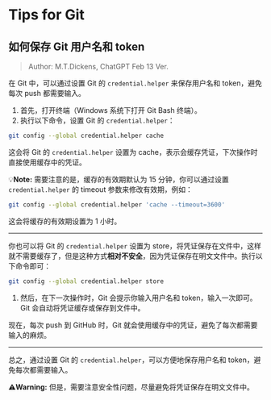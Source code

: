 # Tips for Git

## 如何保存 Git 用户名和 token

> Author: M.T.Dickens, ChatGPT Feb 13 Ver.

在 Git 中，可以通过设置 Git 的 `credential.helper` 来保存用户名和 token，避免每次 push 都需要输入。

1. 首先，打开终端（Windows 系统下打开 Git Bash 终端）。
2. 执行以下命令，设置 Git 的 `credential.helper`：

```bash
git config --global credential.helper cache
```

这会将 Git 的 `credential.helper` 设置为 cache，表示会缓存凭证，下次操作时直接使用缓存中的凭证。

:bulb:**Note:** 需要注意的是，缓存的有效期默认为 15 分钟，你可以通过设置 `credential.helper` 的 timeout 参数来修改有效期，例如：

```bash
git config --global credential.helper 'cache --timeout=3600'
```

这会将缓存的有效期设置为 1 小时。

---

你也可以将 Git 的 `credential.helper` 设置为 store，将凭证保存在文件中，这样就不需要缓存了，但是这种方式**相对不安全**，因为凭证保存在明文文件中。执行以下命令即可：

```bash
git config --global credential.helper store
```

1. 然后，在下一次操作时，Git 会提示你输入用户名和 token，输入一次即可。Git 会自动将凭证缓存或保存到文件中。

现在，每次 push 到 GitHub 时，Git 就会使用缓存中的凭证，避免了每次都需要输入的麻烦。

---

总之，通过设置 Git 的 `credential.helper`，可以方便地保存用户名和 token，避免每次都需要输入。

:warning:**Warning:** 但是，需要注意安全性问题，尽量避免将凭证保存在明文文件中。